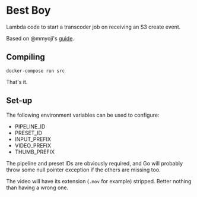 # Best Boy

Lambda code to start a transcoder job on receiving an S3 create event.

Based on @mmyoji's [guide](https://dev.to/mmyoji/video-processing-with-aws-lambda--elastic-transcoder-in-golang--hf2).

## Compiling
```
docker-compose run src
```

That's it.

## Set-up

The following environment variables can be used to configure:
* PIPELINE_ID
* PRESET_ID
* INPUT_PREFIX
* VIDEO_PREFIX
* THUMB_PREFIX

The pipeline and preset IDs are obviously required, and Go will probably throw some null pointer exception if the others are missing too.

The video will have its extension (`.mov` for example) stripped. Better nothing than having a wrong one.
